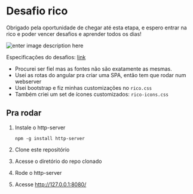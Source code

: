 # Desafio rico

Obrigado pela oportunidade de chegar até esta etapa, e espero entrar na rico e poder vencer desafios e aprender todos os dias!

![enter image description here](http://cdn.meme.am/instances/500x/64760087.jpg)

Especificações do desafios: [link](https://gist.github.com/MarcosRava/f6c61ba6754bbe979054#simulador-de-investimentos "Simulador de investimentos")

- Procurei ser fiel mas as fontes não são exatamente as mesmas.
- Usei as rotas do angular pra criar uma SPA, então tem que rodar num webserver
- Usei bootstrap e fiz minhas customizações no `rico.css`
- Também criei um set de ícones customizados: `rico-icons.css`

## Pra rodar

1. Instale o http-server

    `npm -g install http-server`

2. Clone este repositório
3. Acesse o diretório do repo clonado

4. Rode o http-server

5. Acesse http://127.0.0.1:8080/
